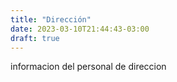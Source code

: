 ```yaml
---
title: "Dirección"
date: 2023-03-10T21:44:43-03:00
draft: true
---
```


informacion del personal de direccion
